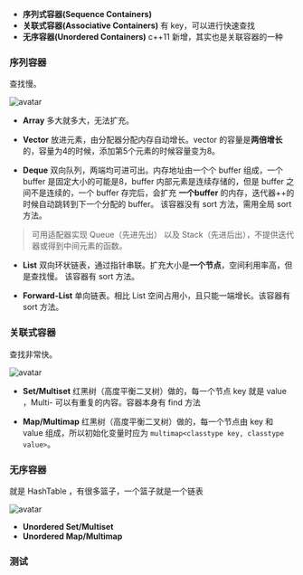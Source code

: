 * **序列式容器(Sequence Containers)**
* **关联式容器(Associative Containers)** 有 key，可以进行快速查找
* **无序容器(Unordered Containers)** c++11 新增，其实也是关联容器的一种

### 序列容器
查找慢。

![avatar](./../picture/c++stl-2.1.png)

- **Array** 
多大就多大，无法扩充。

- **Vector** 
放进元素，由分配器分配内存自动增长。vector 的容量是**两倍增长**的，容量为4的时候，添加第5个元素的时候容量变为8。

- **Deque** 
双向队列，两端均可进可出。内存地址由一个个 buffer 组成，一个 buffer 是固定大小的可能是8，buffer 内部元素是连续存储的，但是 buffer 之间不是连续的，一个 buffer 存完后，会扩充 **一个buffer** 的内存，迭代器++的时候自动跳转到下一个分配的 buffer。 该容器没有 sort 方法，需用全局 sort 方法。
> 可用适配器实现 Queue（先进先出） 以及 Stack（先进后出），不提供迭代器或得到中间元素的函数。

- **List** 
双向环状链表，通过指针串联。扩充大小是**一个节点**，空间利用率高，但是查找慢。 该容器有 sort 方法。

- **Forward-List** 
单向链表。相比 List 空间占用小，且只能一端增长。该容器有 sort 方法。

### 关联式容器
查找非常快。

![avatar](./../picture/c++stl-2.2.png)

- **Set/Multiset** 
红黑树（高度平衡二叉树）做的，每一个节点 key 就是 value ，Multi- 可以有重复的内容。容器本身有 find 方法

- **Map/Multimap** 
红黑树（高度平衡二叉树）做的，每一个节点由 key 和 value 组成，所以初始化变量时应为 `multimap<classtype key, classtype value>`。

### 无序容器
就是 HashTable ，有很多篮子，一个篮子就是一个链表   

![avatar](./../picture/c++stl-2.3.png)

- **Unordered Set/Multiset** 
- **Unordered Map/Multimap** 

### 测试